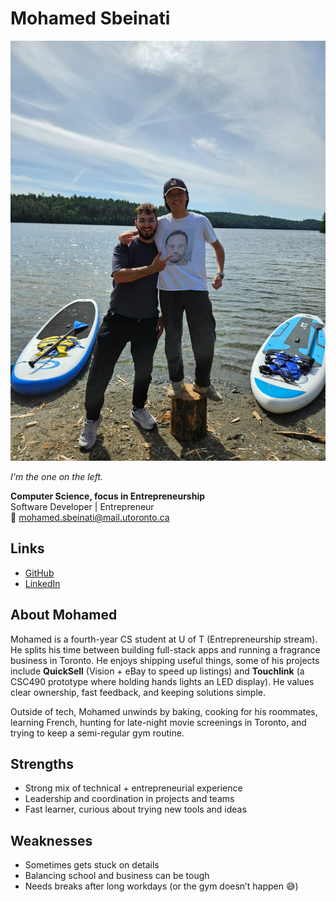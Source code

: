 # Mohamed Sbeinati  

![Mohamed Sbeinati Profile](./temagami_pic.jpeg)

*I'm the one on the left.*

**Computer Science, focus in Entrepreneurship**  
Software Developer | Entrepreneur  
📧 mohamed.sbeinati@mail.utoronto.ca  

## Links  
- [GitHub](https://github.com/MBZ-0)  
- [LinkedIn](https://www.linkedin.com/in/mohamed-sbeinati) 

## About Mohamed  

Mohamed is a fourth-year CS student at U of T (Entrepreneurship stream). He splits his time between building full-stack apps and running a fragrance business in Toronto. He enjoys shipping useful things, some of his projects include **QuickSell** (Vision + eBay to speed up listings) and **Touchlink** (a CSC490 prototype where holding hands lights an LED display). He values clear ownership, fast feedback, and keeping solutions simple.  

Outside of tech, Mohamed unwinds by baking, cooking for his roommates, learning French, hunting for late-night movie screenings in Toronto, and trying to keep a semi-regular gym routine.

## Strengths  
- Strong mix of technical + entrepreneurial experience  
- Leadership and coordination in projects and teams  
- Fast learner, curious about trying new tools and ideas  

## Weaknesses  
- Sometimes gets stuck on details  
- Balancing school and business can be tough  
- Needs breaks after long workdays (or the gym doesn’t happen 😅)  
